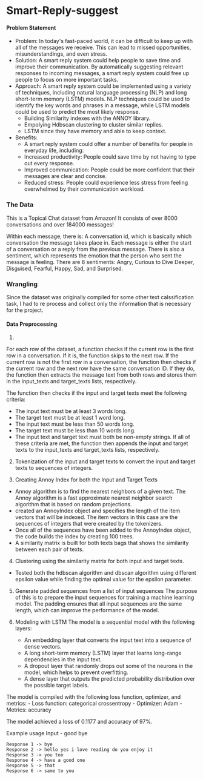 # Smart-Reply-suggest

#### Problem Statement

- Problem: In today's fast-paced world, it can be difficult to keep up with all of the messages we receive. This can lead to missed opportunities, misunderstandings, and even stress.
- Solution: A smart reply system could help people to save time and improve their communication. By automatically suggesting relevant responses to incoming messages, a smart reply system could free up people to focus on more important tasks.
- Approach: A smart reply system could be implemented using a variety of techniques, including natural language processing (NLP) and long short-term memory (LSTM) models. NLP techniques could be used to identify the key words and phrases in a message, while LSTM models could be used to predict the most likely response.
  - Building Similarity indexes with the ANNOY library.
  - Empolying Hdbscan clustering to cluster similar replies.
  - LSTM since they have memory and able to keep context.
- Benefits: 
  - A smart reply system could offer a number of benefits for people in everyday life, including:
  - Increased productivity: People could save time by not having to type out every response.
  - Improved communication: People could be more confident that their messages are clear and concise.
  - Reduced stress: People could experience less stress from feeling overwhelmed by their communication workload.

### The Data
This is a Topical Chat dataset from Amazon! It consists of over 8000 conversations and over 184000 messages!

Within each message, there is: A conversation id, which is basically which conversation the message takes place in. Each message is either the start of a conversation or a reply from the previous message. There is also a sentiment, which represents the emotion that the person who sent the message is feeling. There are 8 sentiments: Angry, Curious to Dive Deeper, Disguised, Fearful, Happy, Sad, and Surprised.

### Wrangling
Since the dataset was originally compiled for some other text calssification task, I had to re process and collect only the information that is necessary for the project.

#### Data Preprocessing
1. 
For each row of the dataset, a function checks if the current row is the first row in a conversation. If it is, the function skips to the next row.
If the current row is not the first row in a conversation, the function then checks if the current row and the next row have the same conversation ID. If they do, the function then extracts the message text from both rows and stores them in the input_texts and target_texts lists, respectively.

The function then checks if the input and target texts meet the following criteria:
  - The input text must be at least 3 words long.
  - The target text must be at least 1 word long.
  - The input text must be less than 50 words long.
  - The target text must be less than 10 words long.
  - The input text and target text must both be non-empty strings.
If all of these criteria are met, the function then appends the input and target texts to the input_texts and target_texts lists, respectively.

2. Tokenization of the input and target texts to convert the input and target texts to sequences of integers. 

3. Creating Annoy Index for both the Input and Target Texts
  - Annoy algorithm is to find the nearest neighbors of a given text. The Annoy algorithm is a fast approximate nearest neighbor search algorithm that is based on random projections.
  - created an AnnoyIndex object and specifies the length of the item vectors that will be indexed. The item vectors in this case are the sequences of integers that were created by the tokenizers.
  - Once all of the sequences have been added to the AnnoyIndex object, the code builds the index by creating 100 trees. 
  - A similarity matrix is built for both texts bags that shows the similarity between each pair of texts.

4. Clustering using the similarity matrix for both input and target texts.
  - Tested both the hdbscan algorithm and dbscan algorithm using different epsilon value while finding the optimal value for the epsilon parameter.

5. Generate padded sequences from a list of input sequences 
  The purpose of this is to prepare the input sequences for training a machine learning model. The padding ensures that all input sequences are the same length, which can improve the performance of the model.

6. Modeling with LSTM
  The model is a sequential model with the following layers:

    - An embedding layer that converts the input text into a sequence of dense vectors.
    - A long short-term memory (LSTM) layer that learns long-range dependencies in the input text.
    - A dropout layer that randomly drops out some of the neurons in the model, which helps to prevent overfitting.
    - A dense layer that outputs the predicted probability distribution over the possible target labels.

  The model is compiled with the following loss function, optimizer, and metrics:
    - Loss function: categorical crossentropy
    - Optimizer: Adam
    - Metrics: accuracy

  The model achieved a loss of 0.1177 and  accuracy of 97%.

Example usage
   Input - good bye

    Response 1 -> bye  
    Response 2 -> hello yes i love reading do you enjoy it 
    Response 3 -> you too 
    Response 4 -> have a good one  
    Response 5 -> that  
    Response 6 -> same to you  